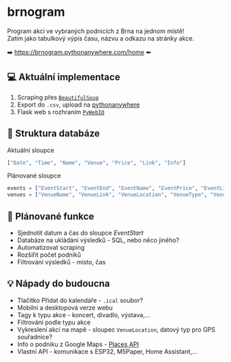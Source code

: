 # brnogram
Program akcí ve vybraných podnicích z Brna na jednom místě!  
Zatím jako tabulkový výpis času, názvu a odkazu na stránky akce.

➡️ https://brnogram.pythonanywhere.com/home ⬅️

## 💻 Aktuální implementace

1. Scraping přes [`BeautifulSoup`](https://beautiful-soup-4.readthedocs.io/en/latest/)
2. Export do `.csv`, upload na [pythonanywhere](https://www.pythonanywhere.com/)
3. Flask web s rozhraním [`PyWebIO`](https://www.pyweb.io/)

## 💾 Struktura databáze

Aktuální sloupce
```python
["Date", "Time", "Name", "Venue", "Price", "Link", "Info"]
```

Plánované sloupce
```python
events = ["EventStart", "EventEnd", "EventName", "EventPrice", "EventLink", "EventInfo", "VenueName"]
venues = ["VenueName", "VenueLink", "VenueLocation", "VenueType", "VenuePhone", "OpeningHours"]
```

## 📌 Plánované funkce

- Sjednotit datum a čas do sloupce *EventStart*
- Databáze na ukládání výsledků - SQL, nebo něco jiného?
- Automatizovat scraping
- Rozšířit počet podniků
- Filtrování výsledků - místo, čas

## 💡 Nápady do budoucna

- Tlačítko Přidat do kalendáře - `.ical` soubor?
- Mobilní a desktopová verze webu
- Tagy k typu akce - koncert, divadlo, výstava,...
- Filtrování podle typu akce
- Vykreslení akcí na mapě - sloupec `VenueLocation`, datový typ pro GPS souřadnice?
- Info o podniku z Google Maps - [Places API](https://developers.google.com/maps/documentation/places/web-service/details)
- Vlastní API - komunikace s ESP32, M5Paper, Home Assistant,...

